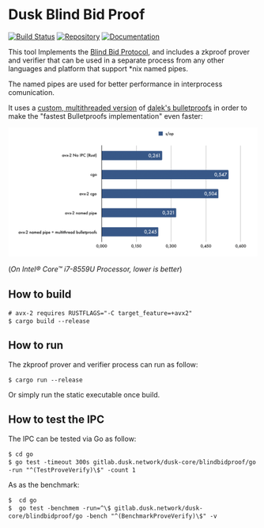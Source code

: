 # Dusk Blind Bid Proof

[![Build Status](https://travis-ci.com/dusk-network/dusk-blindbidproof.svg?token=czzGwcZEd8hUsCLG3xJC&branch=master)](https://travis-ci.com/dusk-network/dusk-blindbidproof)
[![Repository](https://dusk-network.github.io/dusk-blindbidproof/repo-badge.svg)](https://github.com/dusk-network/dusk-blindbidproof)
[![Documentation](https://dusk-network.github.io/dusk-blindbidproof/badge.svg)](https://dusk-network.github.io/dusk-blindbidproof/dusk_blindbidproof/index.html)

This tool Implements the [Blind Bid Protocol](docs/blind-bid-protocol.pdf), and includes a zkproof prover and verifier that can be used in a separate process from any other languages and platform that support *nix named pipes.

The named pipes are used for better performance in interprocess comunication.

It uses a [custom, multithreaded version](https://gitlab.dusk.network/dusk-core/bulletproofs/tree/thread) of [dalek's bulletproofs](https://github.com/dalek-cryptography/bulletproofs/) in order to make the "fastest Bulletproofs implementation" even faster:

![](docs/benchmarks.png)

(*On Intel® Core™ i7-8559U Processor, lower is better*)

## How to build

    # avx-2 requires RUSTFLAGS="-C target_feature=+avx2"
    $ cargo build --release

## How to run 

The zkproof prover and verifier process can run as follow:

    $ cargo run --release

Or simply run the static executable once build.

## How to test the IPC

The IPC can be tested via Go as follow:

    $ cd go
    $ go test -timeout 300s gitlab.dusk.network/dusk-core/blindbidproof/go -run "^(TestProveVerify)\$" -count 1

As as the benchmark:

    $  cd go
    $  go test -benchmem -run=^\$ gitlab.dusk.network/dusk-core/blindbidproof/go -bench "^(BenchmarkProveVerify)\$" -v
